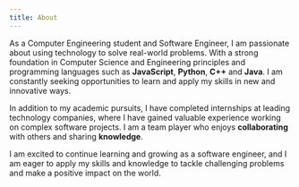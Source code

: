 ```yaml
---
title: About
---
```


As a Computer Engineering student and Software Engineer, I am passionate about using technology to solve real-world problems. With a strong foundation in Computer Science and Engineering principles and programming languages such as <strong>JavaScript</strong>, <strong>Python</strong>, <strong>C++</strong> and <strong>Java</strong>. I am constantly seeking opportunities to learn and apply my skills in new and innovative ways.

In addition to my academic pursuits, I have completed internships at leading technology companies, where I have gained valuable experience working on complex software projects. I am a team player who enjoys <strong>collaborating</strong> with others and sharing <strong>knowledge</strong>.

I am excited to continue learning and growing as a software engineer, and I am eager to apply my skills and knowledge to tackle challenging problems and make a positive impact on the world.
